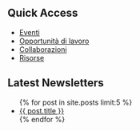 <h2>Quick Access</h2>
<ul>
  <li><a href="/tag/eventi/">Eventi</a></li>
  <li><a href="/tag/lavoro/">Opportunità di lavoro</a></li>
  <li><a href="/tag/collaborazione/">Collaborazioni</a></li>
  <li><a href="/tag/risorse/">Risorse</a></li>
</ul>

<h2>Latest Newsletters</h2>
<ul>
  {% for post in site.posts limit:5 %}
    <li><a href="{{ post.url }}">{{ post.title }}</a></li>
  {% endfor %}
</ul>
